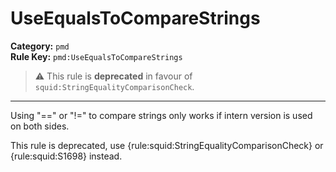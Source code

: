 # UseEqualsToCompareStrings
**Category:** `pmd`<br/>
**Rule Key:** `pmd:UseEqualsToCompareStrings`<br/>
> :warning: This rule is **deprecated** in favour of `squid:StringEqualityComparisonCheck`.

-----

Using "==" or "!=" to compare strings only works if intern version is used on both sides.

<p>
  This rule is deprecated, use {rule:squid:StringEqualityComparisonCheck} or {rule:squid:S1698} instead.
</p>
